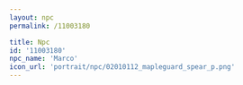 ```yaml
---
layout: npc
permalink: /11003180

title: Npc
id: '11003180'
npc_name: 'Marco'
icon_url: 'portrait/npc/02010112_mapleguard_spear_p.png'
---
```

